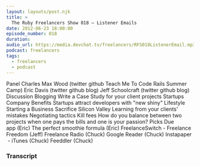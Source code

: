 ```yaml
---
layout: layouts/post.njk
title: >
  The Ruby Freelancers Show 018 – Listener Emails
date: 2012-06-23 18:00:00
episode_number: 018
duration:
audio_url: https://media.devchat.tv/freelancers/RFS018ListenerEmail.mp3
podcast: freelancers
tags:
  - freelancers
  - podcast
---
```


Panel Charles Max Wood (twitter&nbsp;github&nbsp;Teach Me To Code&nbsp;Rails Summer Camp) Eric Davis (twitter&nbsp;github&nbsp;blog) Jeff Schoolcraft (twitter&nbsp;github&nbsp;blog) Discussion Blogging Write a Case Study for your client projects Startups Company Benefits Startups attract developers with "new shiny" Lifestyle Starting a Business Sacrifice Silicon Valley Learning from your clients' mistakes Negotiating tactics Kill fees How do you balance between two projects when one pays the bills and one is your passion? Picks Due app&nbsp;(Eric) The perfect smoothie formula (Eric) FreelanceSwitch - Freelance Freedom (Jeff) Freelance Radio&nbsp;(Chuck) Google Reader (Chuck) Instapaper &nbsp;- iTunes (Chuck) Feeddler&nbsp;(Chuck)

### Transcript
